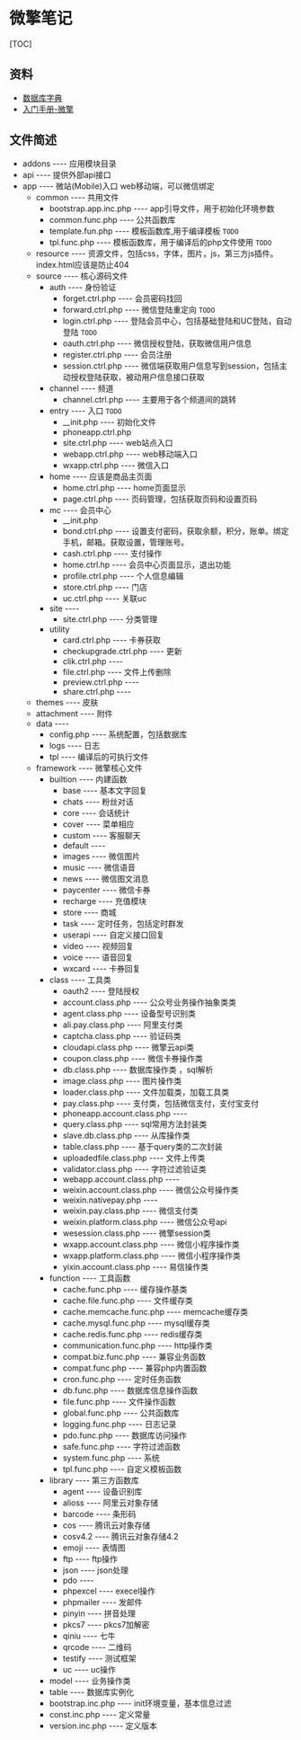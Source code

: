 # 微擎笔记

[TOC]

## 资料

- [数据库字典](http://wiki.blueidea.com/index.php?title=%E5%BE%AE%E6%93%8E/%E6%95%B0%E6%8D%AE%E5%BA%93%E5%AD%97%E5%85%B8)
- [入门手册-微擎](https://www.kancloud.cn/donknap/we7/136556)

## 文件简述

- addons     ---- 应用模块目录
- api    ---- 提供外部api接口
- app    ---- 微站(Mobile)入口  web移动端，可以微信绑定
    - common    ---- 共用文件
        - bootstrap.app.inc.php    ---- app引导文件，用于初始化环境参数
        - common.func.php    ---- 公共函数库
        - template.fun.php    ---- 模板函数库,用于编译模板 `TODO`
        - tpl.func.php     ----  模板函数库，用于编译后的php文件使用 `TODO`
    - resource     ----  资源文件，包括css，字体，图片，js，第三方js插件。index.html应该是防止404
    - source     ----  核心源码文件
        - auth     ----  身份验证
            - forget.ctrl.php     ----  会员密码找回
            - forward.ctrl.php     ----  微信登陆重定向 `TODO`
            - login.ctrl.php     ----  登陆会员中心，包括基础登陆和UC登陆，自动登陆 `TODO`
            - oauth.ctrl.php     ----  微信授权登陆，获取微信用户信息
            - register.ctrl.php     ----  会员注册
            - session.ctrl.php     ----  微信端获取用户信息写到session，包括主动授权登陆获取，被动用户信息接口获取
        - channel     ----  频道
            - channel.ctrl.php     ----  主要用于各个频道间的跳转
        - entry     ----  入口  `TODO`
            - __init.php     ----  初始化文件
            - phoneapp.ctrl.php 
            - site.ctrl.php     ----   web站点入口
            - webapp.ctrl.php     ----  web移动端入口
            - wxapp.ctrl.php     ----  微信入口
        - home     ----  应该是商品主页面
            - home.ctrl.php     ----  home页面显示
            - page.ctrl.php     ----  页码管理，包括获取页码和设置页码
        - mc     ----  会员中心
            - __init.php
            - bond.ctrl.php     ----  设置支付密码，获取余额，积分，账单。绑定手机，邮箱。获取设置，管理账号。
            - cash.ctrl.php     ----  支付操作
            - home.ctrl.hp     ----  会员中心页面显示，退出功能
            - profile.ctrl.php     ----  个人信息编辑
            - store.ctrl.php     ----  门店
            - uc.ctrl.php     ----  关联uc
        - site     ----  
            -  site.ctrl.php     ----  分类管理
        - utility
            - card.ctrl.php     ----  卡券获取
            - checkupgrade.ctrl.php     ----  更新
            - clik.ctrl.php     ----  
            - file.ctrl.php     ----  文件上传删除
            - preview.ctrl.php     ----  
            - share.ctrl.php     ----  
    - themes    ---- 皮肤
    - attachment    ---- 附件
    - data    ---- 
        - config.php    ---- 系统配置，包括数据库
        - logs    ---- 日志
        - tpl    ---- 编译后的可执行文件
    - framework    ---- 微擎核心文件
        - builtion    ---- 内建函数
            - base     ---- 基本文字回复
            - chats    ---- 粉丝对话
            - core    ---- 会话统计
            - cover    ---- 菜单相应
            - custom    ---- 客服聊天
            - default    ---- 
            - images    ---- 微信图片
            - music    ---- 微信语音
            - news    ---- 微信图文消息
            - paycenter    ---- 微信卡券
            - recharge    ---- 充值模块
            - store    ---- 商城
            - task    ---- 定时任务，包括定时群发
            - userapi    ---- 自定义接口回复
            - video    ---- 视频回复
            - voice    ---- 语音回复
            - wxcard    ---- 卡券回复
        - class    ---- 工具类
            - oauth2    ---- 登陆授权
            - account.class.php    ---- 公众号业务操作抽象类类
            - agent.class.php    ---- 设备型号识别类
            - ali.pay.class.php    ---- 阿里支付类
            - captcha.class.php    ---- 验证码类
            - cloudapi.class.php    ---- 微擎云api类
            - coupon.class.php    ---- 微信卡券操作类
            - db.class.php    ---- 数据库操作类  ，sql解析
            - image.class.php    ---- 图片操作类
            - loader.class.php    ---- 文件加载类，加载工具类
            - pay.class.php    ---- 支付类，包括微信支付，支付宝支付
            - phoneapp.account.class.php    ---- 
            - query.class.php    ---- sql常用方法封装类
            - slave.db.class.php    ---- 从库操作类
            - table.class.php    ---- 基于query类的二次封装
            - uploadedfile.class.php    ---- 文件上传类
            - validator.class.php    ---- 字符过滤验证类
            - webapp.account.class.php    ---- 
            - weixin.account.class.php    ---- 微信公众号操作类
            - weixin.nativepay.php    ---- 
            - weixin.pay.class.php    ---- 微信支付类
            - weixin.platform.class.php    ---- 微信公众号api
            - wesession.class.php    ---- 微擎session类
            - wxapp.account.class.php    ---- 微信小程序操作类
            - wxapp.platform.class.php    ---- 微信小程序操作类
            - yixin.account.class.php    ---- 易信操作类
        - function    ---- 工具函数
            - cache.func.php    ---- 缓存操作基类
            - cache.file.func.php    ---- 文件缓存类
            - cache.memcache.func.php    ---- memcache缓存类
            - cache.mysql.func.php    ---- mysql缓存类
            - cache.redis.func.php    ---- redis缓存类
            - communication.func.php    ---- http操作类
            - compat.biz.func.php    ---- 兼容业务函数
            - compat.func.php    ---- 兼容php内置函数
            - cron.func.php    ---- 定时任务函数
            - db.func.php    ---- 数据库信息操作函数
            - file.func.php    ---- 文件操作函数
            - global.func.php    ---- 公共函数库
            - logging.func.php    ---- 日志记录
            - pdo.func.php    ---- 数据库访问操作
            - safe.func.php    ---- 字符过滤函数
            - system.func.php    ---- 系统
            - tpl.func.php    ---- 自定义模板函数
        - library    ---- 第三方函数库
            - agent    ---- 设备识别库
            - alioss    ---- 阿里云对象存储
            - barcode    ---- 条形码
            - cos    ---- 腾讯云对象存储
            - cosv4.2    ---- 腾讯云对象存储4.2
            - emoji    ---- 表情图
            - ftp    ---- ftp操作
            - json    ---- json处理
            - pdo    ---- 
            - phpexcel    ---- execel操作
            - phpmailer    ---- 发邮件
            - pinyin    ---- 拼音处理
            - pkcs7    ---- pkcs7加解密
            - qiniu    ---- 七牛
            - qrcode    ---- 二维码
            - testify    ---- 测试框架
            - uc    ---- uc操作
        - model    ---- 业务操作类
        - table    ---- 数据库实例化
        - bootstrap.inc.php    ---- init环境变量，基本信息过滤
        - const.inc.php    ---- 定义常量
        - version.inc.php    ---- 定义版本

